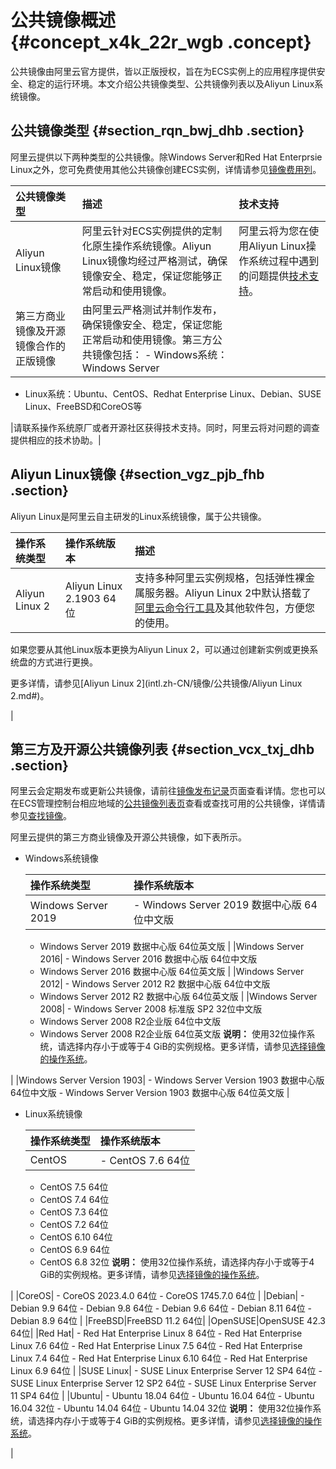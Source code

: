 # 公共镜像概述 {#concept_x4k_22r_wgb .concept}

公共镜像由阿里云官方提供，皆以正版授权，旨在为ECS实例上的应用程序提供安全、稳定的运行环境。本文介绍公共镜像类型、公共镜像列表以及Aliyun Linux系统镜像。

## 公共镜像类型 {#section_rqn_bwj_dhb .section}

阿里云提供以下两种类型的公共镜像。除Windows Server和Red Hat Enterprsie Linux之外，您可免费使用其他公共镜像创建ECS实例，详情请参见[镜像费用列](intl.zh-CN/镜像/镜像概述.md#table_hwf_rpj_dhb)。

|公共镜像类型|描述|技术支持|
|:-----|:-|:---|
|Aliyun Linux镜像|阿里云针对ECS实例提供的定制化原生操作系统镜像。Aliyun Linux镜像均经过严格测试，确保镜像安全、稳定，保证您能够正常启动和使用镜像。|阿里云将为您在使用Aliyun Linux操作系统过程中遇到的问题提供[技术支持](https://selfservice.console.aliyun.com/ticket/createIndex.htm)。|
|第三方商业镜像及开源镜像合作的正版镜像|由阿里云严格测试并制作发布，确保镜像安全、稳定，保证您能正常启动和使用镜像。第三方公共镜像包括： -   Windows系统：Windows Server
-   Linux系统：Ubuntu、CentOS、Redhat Enterprise Linux、Debian、SUSE Linux、FreeBSD和CoreOS等

 |请联系操作系统原厂或者开源社区获得技术支持。同时，阿里云将对问题的调查提供相应的技术协助。|

## Aliyun Linux镜像 {#section_vgz_pjb_fhb .section}

Aliyun Linux是阿里云自主研发的Linux系统镜像，属于公共镜像。

|操作系统类型|操作系统版本|描述|
|:-----|:-----|:-|
|Aliyun Linux 2|Aliyun Linux 2.1903 64位| 支持多种阿里云实例规格，包括弹性裸金属服务器。Aliyun Linux 2中默认搭载了[阿里云命令行工具](https://help.aliyun.com/product/29991.html)及其他软件包，方便您的使用。

 如果您要从其他Linux版本更换为Aliyun Linux 2，可以通过创建新实例或更换系统盘的方式进行更换。

 更多详情，请参见[Aliyun Linux 2](intl.zh-CN/镜像/公共镜像/Aliyun Linux 2.md#)。

 |

## 第三方及开源公共镜像列表 {#section_vcx_txj_dhb .section}

阿里云会定期发布或更新公共镜像，请前往[镜像发布记录](intl.zh-CN/镜像/公共镜像/镜像发布记录.md#)页面查看详情。您也可以在ECS管理控制台相应地域的[公共镜像列表页](https://ecs.console.aliyun.com/#image/region/cn-hangzhou/systemImageList)查看或查找可用的公共镜像，详情请参见[查找镜像](intl.zh-CN/镜像/查找镜像.md#)。

阿里云提供的第三方商业镜像及开源公共镜像，如下表所示。

-   Windows系统镜像

    |操作系统类型|操作系统版本|
    |:-----|:-----|
    |Windows Server 2019|     -   Windows Server 2019 数据中心版 64位中文版
    -   Windows Server 2019 数据中心版 64位英文版
 |
    |Windows Server 2016|     -   Windows Server 2016 数据中心版 64位中文版
    -   Windows Server 2016 数据中心版 64位英文版
 |
    |Windows Server 2012|     -   Windows Server 2012 R2 数据中心版 64位中文版
    -   Windows Server 2012 R2 数据中心版 64位英文版
 |
    |Windows Server 2008|     -   Windows Server 2008 标准版 SP2 32位中文版
    -   Windows Server 2008 R2企业版 64位中文版
    -   Windows Server 2008 R2企业版 64位英文版
 **说明：** 使用32位操作系统，请选择内存小于或等于4 GiB的实例规格。更多详情，请参见[选择镜像的操作系统](intl.zh-CN/镜像/选择镜像.md#section_x1t_f35_hhb)。

 |
    |Windows Server Version 1903|     -   Windows Server Version 1903 数据中心版 64位中文版
    -   Windows Server Version 1903 数据中心版 64位英文版
 |

-   Linux系统镜像

    |操作系统类型|操作系统版本|
    |:-----|:-----|
    |CentOS|     -   CentOS 7.6 64位
    -   CentOS 7.5 64位
    -   CentOS 7.4 64位
    -   CentOS 7.3 64位
    -   CentOS 7.2 64位
    -   CentOS 6.10 64位
    -   CentOS 6.9 64位
    -   CentOS 6.8 32位
 **说明：** 使用32位操作系统，请选择内存小于或等于4 GiB的实例规格。更多详情，请参见[选择镜像的操作系统](intl.zh-CN/镜像/选择镜像.md#section_x1t_f35_hhb)。

 |
    |CoreOS|     -   CoreOS 2023.4.0 64位
    -   CoreOS 1745.7.0 64位
 |
    |Debian|     -   Debian 9.9 64位
    -   Debian 9.8 64位
    -   Debian 9.6 64位
    -   Debian 8.11 64位
    -   Debian 8.9 64位
 |
    |FreeBSD|FreeBSD 11.2 64位|
    |OpenSUSE|OpenSUSE 42.3 64位|
    |Red Hat|     -   Red Hat Enterprise Linux 8 64位
    -   Red Hat Enterprise Linux 7.6 64位
    -   Red Hat Enterprise Linux 7.5 64位
    -   Red Hat Enterprise Linux 7.4 64位
    -   Red Hat Enterprise Linux 6.10 64位
    -   Red Hat Enterprise Linux 6.9 64位
 |
    |SUSE Linux|     -   SUSE Linux Enterprise Server 12 SP4 64位
    -   SUSE Linux Enterprise Server 12 SP2 64位
    -   SUSE Linux Enterprise Server 11 SP4 64位
 |
    |Ubuntu|     -   Ubuntu 18.04 64位
    -   Ubuntu 16.04 64位
    -   Ubuntu 16.04 32位
    -   Ubuntu 14.04 64位
    -   Ubuntu 14.04 32位
 **说明：** 使用32位操作系统，请选择内存小于或等于4 GiB的实例规格。更多详情，请参见[选择镜像的操作系统](intl.zh-CN/镜像/选择镜像.md#section_x1t_f35_hhb)。

 |


